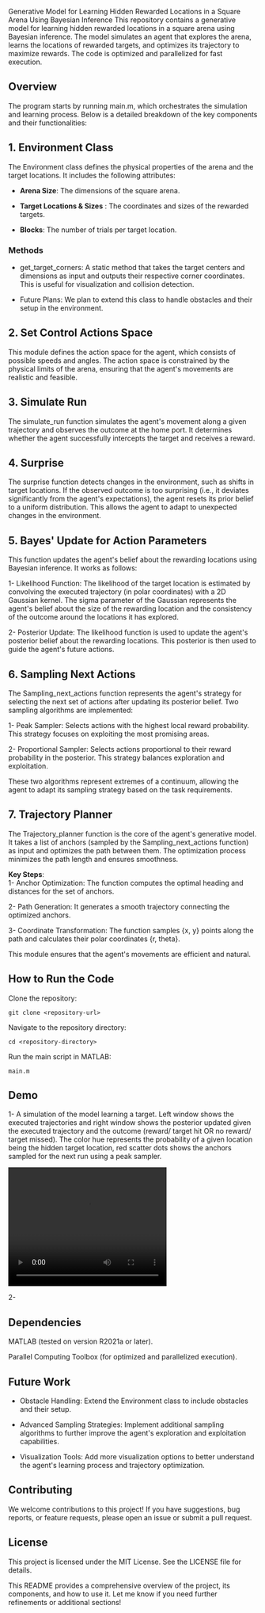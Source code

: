 Generative Model for Learning Hidden Rewarded Locations in a Square Arena Using Bayesian Inference
This repository contains a generative model for learning hidden rewarded locations in a square arena using Bayesian inference. The model simulates an agent that explores the arena, learns the locations of rewarded targets, and optimizes its trajectory to maximize rewards. The code is optimized and parallelized for fast execution.

## Overview
The program starts by running main.m, which orchestrates the simulation and learning process. Below is a detailed breakdown of the key components and their functionalities:

## 1. Environment Class
The Environment class defines the physical properties of the arena and the target locations. It includes the following attributes:

- **Arena Size**: The dimensions of the square arena.

- **Target Locations & Sizes** : The coordinates and sizes of the rewarded targets.

- **Blocks**: The number of trials per target location.

 ### Methods
- get_target_corners: A static method that takes the target centers and dimensions as input and outputs their respective corner coordinates. This is useful for visualization and collision detection.

- Future Plans: We plan to extend this class to handle obstacles and their setup in the environment.

## 2. Set Control Actions Space
This module defines the action space for the agent, which consists of possible speeds and angles. The action space is constrained by the physical limits of the arena, ensuring that the agent's movements are realistic and feasible.

## 3. Simulate Run
The simulate_run function simulates the agent's movement along a given trajectory and observes the outcome at the home port. It determines whether the agent successfully intercepts the target and receives a reward.

## 4. Surprise
The surprise function detects changes in the environment, such as shifts in target locations. If the observed outcome is too surprising (i.e., it deviates significantly from the agent's expectations), the agent resets its prior belief to a uniform distribution. This allows the agent to adapt to unexpected changes in the environment.

## 5. Bayes' Update for Action Parameters
This function updates the agent's belief about the rewarding locations using Bayesian inference. It works as follows:

1- Likelihood Function: The likelihood of the target location is estimated by convolving the executed trajectory (in polar coordinates) with a 2D Gaussian kernel. The sigma parameter of the Gaussian represents the agent's belief about the size of the rewarding location and the consistency of the outcome around the locations it has explored.

2- Posterior Update: The likelihood function is used to update the agent's posterior belief about the rewarding locations. This posterior is then used to guide the agent's future actions.

## 6. Sampling Next Actions
The Sampling_next_actions function represents the agent's strategy for selecting the next set of actions after updating its posterior belief. Two sampling algorithms are implemented:

1- Peak Sampler: Selects actions with the highest local reward probability. This strategy focuses on exploiting the most promising areas.

2- Proportional Sampler: Selects actions proportional to their reward probability in the posterior. This strategy balances exploration and exploitation.

These two algorithms represent extremes of a continuum, allowing the agent to adapt its sampling strategy based on the task requirements.

## 7. Trajectory Planner
The Trajectory_planner function is the core of the agent's generative model. It takes a list of anchors (sampled by the Sampling_next_actions function) as input and optimizes the path between them. The optimization process minimizes the path length and ensures smoothness.

**Key Steps**:\
1- Anchor Optimization: The function computes the optimal heading and distances for the set of anchors.

2- Path Generation: It generates a smooth trajectory connecting the optimized anchors.

3- Coordinate Transformation: The function samples {x, y} points along the path and calculates their polar coordinates {r, theta}.

This module ensures that the agent's movements are efficient and natural.

## How to Run the Code
Clone the repository:

```console
git clone <repository-url>
```
Navigate to the repository directory:
```console
cd <repository-directory>
```
Run the main script in MATLAB:
```console
main.m
```

## Demo
 
 1- A simulation of the model learning a target. Left window shows the executed trajectories and right window shows the posterior 
 updated given the executed trajectory and the outcome (reward/ target hit OR no reward/ target missed). The color hue represents the probability 
 of a given location being the hidden target location, red scatter dots shows the anchors sampled for the next run using a peak sampler. 
 
<video width="320" height="240" controls>
  <source src="2025-02-24-11-28-04.avi" type="video/avi">
</video>

2- 

## Dependencies
MATLAB (tested on version R2021a or later).

Parallel Computing Toolbox (for optimized and parallelized execution).

## Future Work
- Obstacle Handling: Extend the Environment class to include obstacles and their setup.

- Advanced Sampling Strategies: Implement additional sampling algorithms to further improve the agent's exploration and exploitation capabilities.

- Visualization Tools: Add more visualization options to better understand the agent's learning process and trajectory optimization.

## Contributing
We welcome contributions to this project! If you have suggestions, bug reports, or feature requests, please open an issue or submit a pull request.

## License
This project is licensed under the MIT License. See the LICENSE file for details.

This README provides a comprehensive overview of the project, its components, and how to use it. Let me know if you need further refinements or additional sections!
